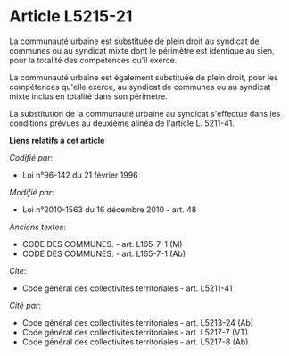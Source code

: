 # Article L5215-21

La communauté urbaine est substituée de plein droit au syndicat de communes ou au syndicat mixte dont le périmètre est
identique au sien, pour la totalité des compétences qu'il exerce. 

La communauté urbaine est également substituée de plein droit, pour les compétences qu'elle exerce, au syndicat de communes
ou au syndicat mixte inclus en totalité dans son périmètre. 

La substitution de la communauté urbaine au syndicat s'effectue dans les conditions prévues au deuxième alinéa de l'article
L. 5211-41.

**Liens relatifs à cet article**

_Codifié par_:

  - Loi n°96-142 du 21 février 1996

_Modifié par_:

  - Loi n°2010-1563 du 16 décembre 2010 - art. 48

_Anciens textes_:

  - CODE DES COMMUNES. - art. L165-7-1 (M)
  - CODE DES COMMUNES. - art. L165-7-1 (Ab)

_Cite_:

  - Code général des collectivités territoriales - art. L5211-41

_Cité par_:

  - Code général des collectivités territoriales - art. L5213-24 (Ab)
  - Code général des collectivités territoriales - art. L5217-7 (VT)
  - Code général des collectivités territoriales - art. L5217-8 (Ab)
